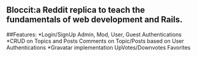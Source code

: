 
## Bloccit:a Reddit replica to teach the fundamentals of web development and Rails. 

##Features: 
 *Login/SignUp Admin, Mod, User, Guest Authentications 
 *CRUD on Topics and Posts Comments on Topic/Posts based on User Authentications
 *Gravatar implementation UpVotes/Downvotes Favorites
